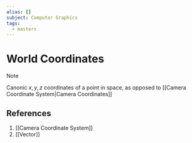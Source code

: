 ```yaml
---
alias: []
subject: Computer Graphics
tags:
  - masters
---
```

# World Coordinates

>[!note]
> Canonic $x,y,z$ coordinates of a point in space, as opposed to [[Camera Coordinate System|Camera Coordinates]]

## References
1. [[Camera Coordinate System]]
2. [[Vector]]